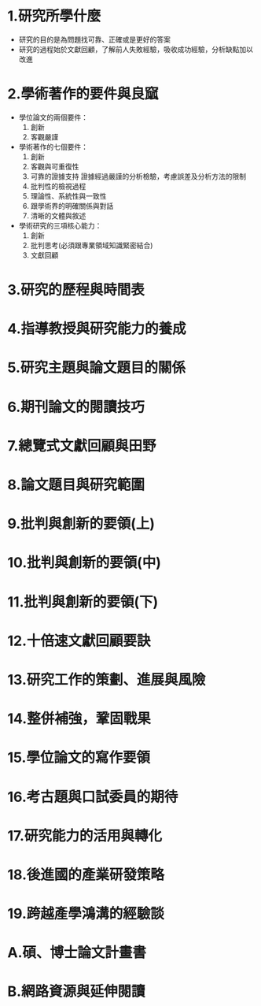 # 1.研究所學什麼
* 研究的目的是為問題找可靠、正確或是更好的答案
* 研究的過程始於文獻回顧，了解前人失敗經驗，吸收成功經驗，分析缺點加以改進
# 2.學術著作的要件與良窳
* 學位論文的兩個要件：
  1. 創新
  2. 客觀嚴謹
* 學術著作的七個要件：
  1. 創新
  2. 客觀與可重復性
  3. 可靠的證據支持
    證據經過嚴謹的分析檢驗，考慮誤差及分析方法的限制
  4. 批判性的檢視過程
  5. 理論性、系統性與一致性
  6. 跟學術界的明確關係與對話
  7. 清晰的文體與敘述
* 學術研究的三項核心能力：
  1. 創新
  2. 批判思考(必須跟專業領域知識緊密結合)
  3. 文獻回顧
# 3.研究的歷程與時間表
# 4.指導教授與研究能力的養成
# 5.研究主題與論文題目的關係
# 6.期刊論文的閱讀技巧
# 7.總覽式文獻回顧與田野
# 8.論文題目與研究範圍
# 9.批判與創新的要領(上)
# 10.批判與創新的要領(中)
# 11.批判與創新的要領(下)
# 12.十倍速文獻回顧要訣
# 13.研究工作的策劃、進展與風險
# 14.整併補強，鞏固戰果
# 15.學位論文的寫作要領
# 16.考古題與口試委員的期待
# 17.研究能力的活用與轉化
# 18.後進國的產業研發策略
# 19.跨越產學鴻溝的經驗談
# A.碩、博士論文計畫書
# B.網路資源與延伸閱讀
